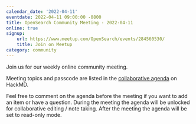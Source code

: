 ```yaml
---
calendar_date: '2022-04-11'
eventdate: 2022-04-11 09:00:00 -0800
title: OpenSearch Community Meeting - 2022-04-11
online: true
signup:
    url: https://www.meetup.com/OpenSearch/events/284560530/
    title: Join on Meetup
category: community
---
```


Join us for our weekly online community meeting.

Meeting topics and passcode are listed in the [collaborative agenda](https://hackmd.io/@HmdZWaVnQU6M8icdvC5TwQ/HJkXCUtbq) on HackMD.

Feel free to comment on the agenda before the meeting if you want to add an item or have a question.
During the meeting the agenda will be unlocked for collaborative editing / note taking. After the meeting the agenda will be set to read-only mode.

